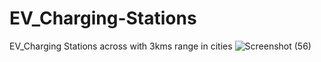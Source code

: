 # EV_Charging-Stations
EV_Charging Stations across with 3kms range in cities
![Screenshot (56)](https://user-images.githubusercontent.com/76057440/160963606-1983f15a-10c6-42ac-a5f6-2e086191e99f.png)
